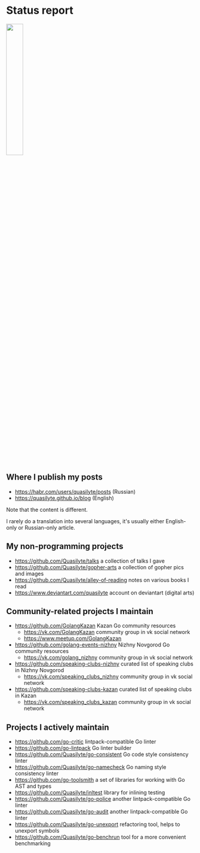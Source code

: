 # Status report

<img src="https://images-wixmp-ed30a86b8c4ca887773594c2.wixmp.com/intermediary/f/c7d894cb-8d37-4495-a454-89c868b12375/dcwhshf-506c73c7-55d6-402f-ae94-03f2d98ec36a.jpg" width="30%" height="30%">

## Where I publish my posts

* <https://habr.com/users/quasilyte/posts> (Russian)
* <https://quasilyte.github.io/blog> (English)

Note that the content is different.

I rarely do a translation into several languages, it's usually either English-only or Russian-only article.

## My non-programming projects

* <https://github.com/Quasilyte/talks> a collection of talks I gave
* <https://github.com/Quasilyte/gopher-arts> a collection of gopher pics and images
* <https://github.com/Quasilyte/alley-of-reading> notes on various books I read
* <https://www.deviantart.com/quasilyte> account on deviantart (digital arts)

## Community-related projects I maintain

* <https://github.com/GolangKazan> Kazan Go community resources
  * <https://vk.com/GolangKazan> community group in vk social network
  * <https://www.meetup.com/GolangKazan>
* <https://github.com/golang-events-nizhny> Nizhny Novgorod Go community resources
  * <https://vk.com/golang_nizhny> community group in vk social network
* <https://github.com/speaking-clubs-nizhny> curated list of speaking clubs in Nizhny Novgorod
  * <https://vk.com/speaking_clubs_nizhny> community group in vk social network
* <https://github.com/speaking-clubs-kazan> curated list of speaking clubs in Kazan
  * <https://vk.com/speaking_clubs_kazan> community group in vk social network

## Projects I actively maintain

* <https://github.com/go-critic> lintpack-compatible Go linter
* <https://github.com/go-lintpack> Go linter builder
* <https://github.com/Quasilyte/go-consistent> Go code style consistency linter
* <https://github.com/Quasilyte/go-namecheck> Go naming style consistency linter
* <https://github.com/go-toolsmith> a set of libraries for working with Go AST and types
* <https://github.com/Quasilyte/inltest> library for inlining testing
* <https://github.com/Quasilyte/go-police> another lintpack-compatible Go linter
* <https://github.com/Quasilyte/go-audit> another lintpack-compatible Go linter
* <https://github.com/Quasilyte/go-unexport> refactoring tool, helps to unexport symbols
* <https://github.com/Quasilyte/go-benchrun> tool for a more convenient benchmarking
